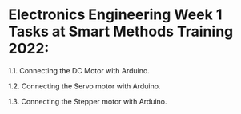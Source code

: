 

# Electronics Engineering Week 1 Tasks at Smart Methods Training 2022:

 1.1. Connecting the DC Motor with Arduino.
 
 1.2. Connecting the Servo motor with Arduino. 
 
 1.3. Connecting the Stepper motor with Arduino.
